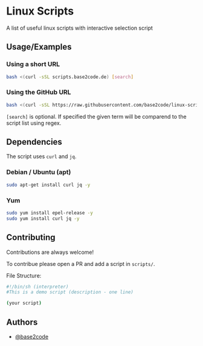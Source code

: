 
# Linux Scripts

A list of useful linux scripts with interactive selection script


## Usage/Examples

### Using a short URL
```bash
bash <(curl -sSL scripts.base2code.de) [search]
```

### Using the GitHub URL
```bash
bash <(curl -sSL https://raw.githubusercontent.com/base2code/linux-scripts/main/main.sh) [search]
```

`[search]` is optional. If specified the given term will be comparend to the script list using regex.

## Dependencies

The script uses `curl` and `jq`.

### Debian / Ubuntu (apt)
```bash
sudo apt-get install curl jq -y
```

### Yum
```bash
sudo yum install epel-release -y
sudo yum install curl jq -y
```

<!---## Telemetry

This script collects telemetry data. The following data is being transmitted:
- Used script name
- The output of `lsb_release -a` 

To disable telemetry simply run
```bash
export DO_NOT_TRACK=1
```
[Console Do Not Track](https://consoledonottrack.com)
--->

## Contributing

Contributions are always welcome!

To contribue please open a PR and add a script in `scripts/`.

File Structure:
```bash
#!/bin/sh (interpreter)
#This is a demo script (description - one line)

(your script)
``` 


## Authors

- [@base2code](https://www.github.com/base2code)

